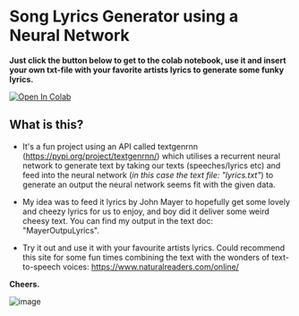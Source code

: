 # Song Lyrics Generator using a Neural Network

**Just click the button below to get to the colab notebook, use it and insert your own txt-file with your favorite artists lyrics to generate some funky lyrics.**

[![Open In Colab](https://colab.research.google.com/assets/colab-badge.svg)](https://colab.research.google.com/drive/1UFuQzueyIQOGlUtbHxdAY6MUQTgujYZ6)

## What is this?

* It's a fun project using an API called textgenrnn (https://pypi.org/project/textgenrnn/) which utilises a recurrent neural network to generate text by taking our texts (speeches/lyrics etc) and feed into the neural network (*in this case the text file: "lyrics.txt"*) to generate an output the neural network seems fit with the given data.

* My idea was to feed it lyrics by John Mayer to hopefully get some lovely and cheezy lyrics for us to enjoy, and boy did it deliver some weird cheesy text. You can find my output in the text doc: "MayerOutpuLyrics". 

* Try it out and use it with your favourite artists lyrics. Could recommend this site for some fun times combining the text with the wonders of text-to-speech voices: https://www.naturalreaders.com/online/

**Cheers.**

![image](https://i.pinimg.com/originals/ec/3d/29/ec3d29c72ae7c499e102c21daaa4ef2e.jpg)
